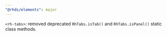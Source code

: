 ```yaml
---
"@rhds/elements": major
---
```


`<rh-tabs>`: removed deprecated `RhTabs.isTab()` and `RhTabs.isPanel()` static class methods.
